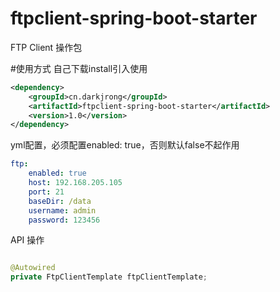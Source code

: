 # ftpclient-spring-boot-starter 
FTP Client 操作包 

#使用方式
自己下载install引入使用

```xml
<dependency>
    <groupId>cn.darkjrong</groupId>
    <artifactId>ftpclient-spring-boot-starter</artifactId>
    <version>1.0</version>
</dependency>
```

yml配置，必须配置enabled: true，否则默认false不起作用
```yaml
ftp:
    enabled: true
    host: 192.168.205.105
    port: 21
    baseDir: /data
    username: admin
    password: 123456
```

API 操作

```java

@Autowired
private FtpClientTemplate ftpClientTemplate;
```
































